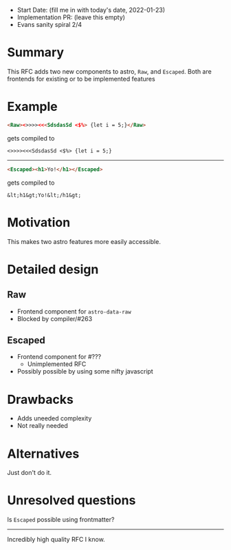 - Start Date: (fill me in with today's date, 2022-01-23)
- Implementation PR: (leave this empty)
- Evans sanity spiral 2/4

# Summary
This RFC adds two new components to astro, `Raw`, and `Escaped`. Both are frontends for existing or to be implemented features
# Example
```html
<Raw><>>>><<<SdsdasSd <$%> {let i = 5;}</Raw>
```
gets compiled to
```
<>>>><<<SdsdasSd <$%> {let i = 5;}
```
---
```html
<Escaped><h1>Yo!</h1></Escaped>
```
gets compiled to
```
&lt;h1&gt;Yo!&lt;/h1&gt;
```
# Motivation
This makes two astro features more easily accessible. 
# Detailed design
## Raw
- Frontend component for `astro-data-raw`
- Blocked by compiler/#263
## Escaped
* Frontend component for #???
	* Unimplemented RFC
* Possibly possible by using some nifty javascript
# Drawbacks
- Adds uneeded complexity
- Not really needed
# Alternatives
Just don't do it.
# Unresolved questions
Is `Escaped` possible using frontmatter?

---

Incredibly high quality RFC I know.